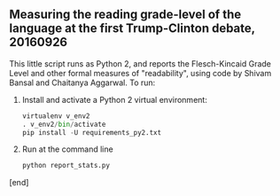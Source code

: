 ## Measuring the reading grade-level of the language at the first Trump-Clinton debate, 20160926

This little script runs as Python 2, and reports the Flesch-Kincaid Grade Level and other formal measures of "readability", using code by Shivam Bansal and Chaitanya Aggarwal. To run:

 1. Install and activate a Python 2 virtual environment:

    ```python
    virtualenv v_env2
    . v_env2/bin/activate
    pip install -U requirements_py2.txt
    ```

 1. Run at the command line
    
    ```bash
    python report_stats.py
    ```
    
[end]
